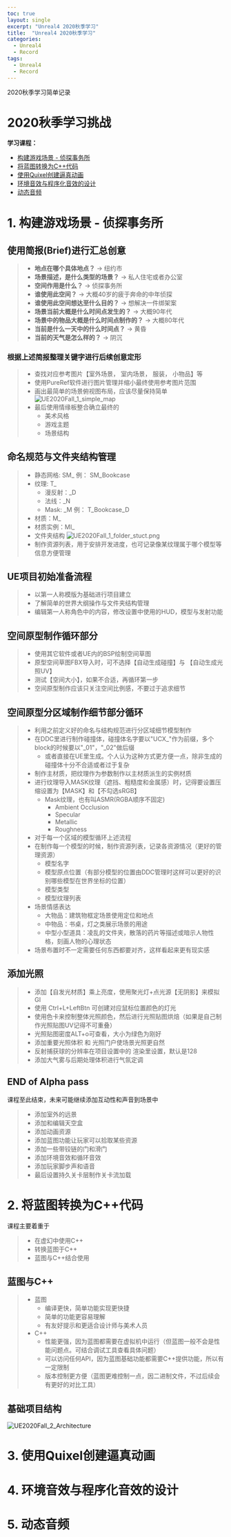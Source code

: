 ```yaml
---
toc: true
layout: single
excerpt: "Unreal4 2020秋季学习"
title:  "Unreal4 2020秋季学习"
categories:
  - Unreal4
  - Record
tags:
  - Unreal4
  - Record
---
```

2020秋季学习简单记录
<!--truncate-->

# 2020秋季学习挑战

**学习课程：**

* [构建游戏场景 - 侦探事务所](https://www.unrealengine.com/onlinelearning-courses/build-a-detectives-office-game-environment)
* [将蓝图转换为C++代码](https://www.unrealengine.com/onlinelearning-courses/converting-blueprints-to-c)
* [使用Quixel创建逼真动画](https://www.unrealengine.com/onlinelearning-courses/creating-photoreal-cinematics-with-quixel)
* [环境音效与程序化音效的设计](https://www.unrealengine.com/onlinelearning-courses/ambient-and-procedural-sound-design)
* [动态音频](https://www.unrealengine.com/onlinelearning-courses/dynamic-audio)

# 1. 构建游戏场景 - 侦探事务所

## 使用简报(Brief)进行汇总创意

> * **地点在哪个具体地点？**
> -> 纽约市
> * **场景描述，是什么类型的场景？**
> -> 私人住宅或者办公室
> * **空间作用是什么？**
> -> 侦探事务所
> * **谁使用此空间？**
> -> 大概40岁的疲于奔命的中年侦探
> * **谁使用此空间想达至什么目的？**
> -> 想解决一件绑架案
> * **场景当前大概是什么时间点发生的？**
> -> 大概90年代
> * **场景中的物品大概是什么时间点制作的？**
> -> 大概80年代
> * **当前是什么一天中的什么时间点？**
> -> 黄昏
> * **当前的天气是怎么样的？**
> -> 阴沉

### 根据上述简报整理关键字进行后续创意定形

> * 查找对应参考图片【室外场景， 室内场景， 服装， 小物品】等
> * 使用PureRef软件进行图片管理并缩小最终使用参考图片范围
> * 画出最简单的场景俯视图布局，应该尽量保持简单
> ![UE2020Fall_1_simple_map](/img/blog_img/Unreal/UE2020Fall_1_simple_map.png)
> * 最后使用情缘板整合确立最终的
>   * 美术风格
>   * 游戏主题
>   * 场景结构

## 命名规范与文件夹结构管理

> * 静态网格: SM_
> 例： SM_Bookcase
> * 纹理: T_
>   * 漫反射：_D
>   * 法线：_N
>   * Mask: _M
> 例： T_Bookcase_D
> * 材质：M_
> * 材质实例：MI_
> * 文件夹结构
> ![UE2020Fall_1_folder_stuct.png](/img/blog_img/Unreal/UE2020Fall_1_folder_stuct.png)
> * 制作资源列表，用于安排开发进度，也可记录像某纹理属于哪个模型等信息方便管理

## UE项目初始准备流程

> * 以第一人称模版为基础进行项目建立
> * 了解简单的世界大纲操作与文件夹结构管理
> * 编辑第一人称角色中的内容，修改设置中使用的HUD，模型与发射功能

## 空间原型制作循环部分

> * 使用其它软件或者UE内的BSP绘制空间草图
> * 原型空间草图FBX导入时，可不选择【自动生成碰撞】与 【自动生成光照UV】
> * 测试【空间大小】，如果不合适，再循环第一步
> * 空间原型制作应该只关注空间比例感，不要过于追求细节

## 空间原型分区域制作细节部分循环

> * 利用之前定义好的命名与结构规范进行分区域细节模型制作
> * 在DDC里进行制作碰撞体，碰撞体名字要以"UCX_"作为前缀，多个block的时候要以"_01"，"_02"做后缀
>   * 或者直接在UE里生成。个人认为这种方式更方便一点，除非生成的碰撞体十分不合适或者过于复杂
> * 制作主材质，把纹理作为参数制作以主材质派生的实例材质
> * 进行纹理导入MASK纹理（遮挡、粗糙度和金属感）时，记得要设置压缩设置为【MASK】和【不勾选sRGB】
>   * Mask纹理，也有叫ASMR(RGBA顺序不固定)
>     * Ambient Occlusion
>     * Specular
>     * Metallic
>     * Roughness
> * 对于每一个区域的模型循环上述流程
> * 在制作每一个模型的时候，制作资源列表，记录各资源情况（更好的管理资源）
>   * 模型名字
>   * 模型原点位置（有部分模型的位置由DDC管理时这样可以更好的识别哪些模型在世界坐标的位置）
>   * 模型类型
>   * 模型纹理列表
> * 场景情感表达
>   * 大物品：建筑物框定场景使用定位和地点
>   * 中物品：书桌，灯之类展示场景的用途
>   * 中型小型道具：凌乱的文件夹，散落的药片等描述或暗示人物性格，刻画人物的心理状态
> * 场景布置时不一定需要任何东西都要对齐，这样看起来更有现实感

## 添加光照

> * 添加【自发光材质】乘上亮度，使用聚光灯+点光源【无阴影】来模拟GI
> * 使用 Ctrl+L+LeftBtn 可创建对应鼠标位置颜色的灯光
> * 使用色卡来控制整体光照颜色，然后进行光照贴图烘焙（如果是自己制作光照贴图UV记得不可重叠）
> * 光照贴图密度ALT+o可查看，大小为绿色为刚好
> * 添加重要光照体积 和 光照门户使场景光照更自然
> * 反射捕获球的分辨率在项目设置中的 渲染里设置，默认是128
> * 添加大气雾与后期处理体积进行气氛定调

## END of Alpha pass

课程至此结束，未来可能继续添加互动性和声音到场景中

> * 添加室外的远景
> * 添加和编辑天空盒
> * 添加动画资源
> * 添加蓝图功能让玩家可以拾取某些资源
> * 添加一些带铰链的门和滑门
> * 添加环境音效和循环音效
> * 添加玩家脚步声和语音
> * 最后设置持久关卡层制作关卡流加载

# 2. 将蓝图转换为C++代码

课程主要着重于

> * 在虚幻中使用C++
> * 转换蓝图于C++
> * 蓝图与C++结合使用

## 蓝图与C++

> * 蓝图
>   * 编译更快，简单功能实现更快捷
>   * 简单的功能更容易理解
>   * 有友好提示和更适合设计师与美术人员
> * C++
>   * 性能更强，因为蓝图都需要在虚拟机中运行（但蓝图一般不会是性能问题点。可结合调试工具查看具体问题）
>   * 可以访问任何API，因为蓝图基础功能都需要C++提供功能，所以有一定限制
>   * 版本控制更方便（蓝图更难控制一点，因二进制文件，不过后续会有更好的对比工具）

## 基础项目结构

![UE2020Fall_2_Architecture](/img/blog_img/Unreal/UE2020Fall_2_Architecture.jpg)



# 3. 使用Quixel创建逼真动画

# 4. 环境音效与程序化音效的设计

# 5. 动态音频
